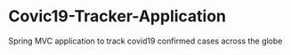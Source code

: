 # Covic19-Tracker-Application
Spring MVC application to track covid19 confirmed cases across the globe
